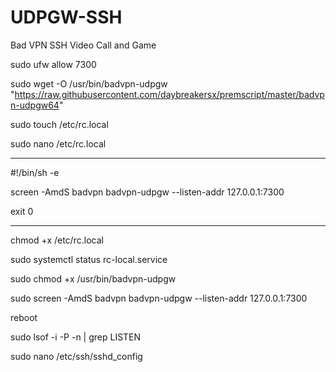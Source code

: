 # UDPGW-SSH

Bad VPN SSH Video Call and Game 

sudo ufw allow 7300


sudo wget -O /usr/bin/badvpn-udpgw "https://raw.githubusercontent.com/daybreakersx/premscript/master/badvpn-udpgw64"

sudo touch /etc/rc.local

sudo nano /etc/rc.local

----------------------

#!/bin/sh -e

screen -AmdS badvpn badvpn-udpgw --listen-addr 127.0.0.1:7300

exit 0


----------------------


chmod +x /etc/rc.local

sudo systemctl status rc-local.service

sudo chmod +x /usr/bin/badvpn-udpgw

sudo screen -AmdS badvpn badvpn-udpgw --listen-addr 127.0.0.1:7300

reboot

sudo lsof -i -P -n | grep LISTEN



sudo nano /etc/ssh/sshd_config


